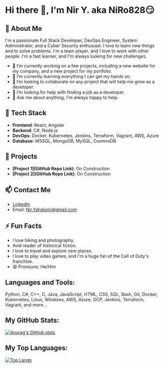 # Hi there 👋, I'm Nir Y. aka NiRo828😏

## 📖 About Me
I'm a passionate Full Stack Developer, DevOps Engineer, System Administrator, and a Cyber Security enthusiast.
I love to learn new things and to solve problems. I'm a team player, and I love to work with other people.
I'm a fast learner, and I'm always looking for new challenges.

- 🔭 I’m currently working on a few projects, including a new website for my company, and a new project for my portfolio.
- 🌱 I’m currently learning everything I can get my hands on.
- 👯 I’m looking to collaborate on any project that will help me grow as a developer.
- 🤔 I’m looking for help with finding a job as a developer.
- 💬 Ask me about anything, I'm always happy to help.


## 🔭 Tech Stack

- **Frontend**: React, Angular
- **Backend**: C#, Node.js
- **DevOps**: Docker, Kubernetes, Jenkins, Terraform, Vagrant, AWS, Azure
- **Database**: MSSQL, MongoDB, MySQL, CosmosDB

## 🌱 Projects

- **[Project 1](GitHub Repo Link)**: On Construction
- **[Project 2](GitHub Repo Link)**: On Construction

## 📫 Contact Me

- [LinkedIn](https://www.linkedin.com/in/nir-yahalomi/)
- Email: Nir.Yahalomi@gmail.com

## ⚡ Fun Facts

- I love hiking and photography.
- Avid reader of historical fiction. 
- I love to travel and explore new places.
- I love to play video games, and I'm a huge fan of the Call of Duty's franchise.
- 😄 Pronouns: He/Him


## Languages and Tools:
Python, C#, C++, C, Java, JavaScript, HTML, CSS, SQL, Bash, Git, Docker, Kubernetes, Linux, Windows, AWS, Azure, GCP, Jenkins, Terraform, Vagrant, and more...

## My GitHub Stats:
[![Anurag's GitHub stats](https://github-readme-stats.vercel.app/api?username=NiRo828&show_icons=true&theme=radical)](#my-github-stats)

## My Top Languages:
[![Top Langs](https://github-readme-stats.vercel.app/api/top-langs/?username=NiRo828&layout=compact&theme=radical)](#my-top-languages)

<!--
**NiRo828/NiRo828** is a ✨ _special_ ✨ repository because its `README.md` (this file) appears on your GitHub profile.
-->


